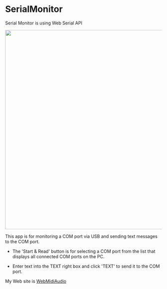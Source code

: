 # SerialMonitor
Serial Monitor is using Web Serial API

<img src="https://webmidiaudio.com/jpeg/serialmonitor.jpg" width="640">

This app is for monitoring a COM port via USB and sending text messages to the COM port.

- The 'Start & Read' button is for selecting a COM port from the list that displays all connected COM ports on the PC.

- Enter text into the TEXT right box and click 'TEXT' to send it to the COM port.

My Web site is [WebMidiAudio](https://webmidiaudio.com/)<br>
